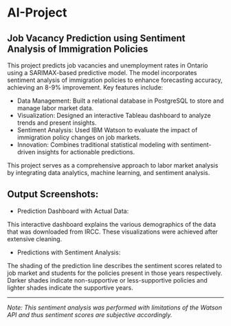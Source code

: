
# AI-Project
## Job Vacancy Prediction using Sentiment Analysis of Immigration Policies
This project predicts job vacancies and unemployment rates in Ontario using a SARIMAX-based predictive model. The model incorporates sentiment analysis of immigration policies to enhance forecasting accuracy, achieving an 8-9% improvement. Key features include:

- Data Management: Built a relational database in PostgreSQL to store and manage labor market data.
- Visualization: Designed an interactive Tableau dashboard to analyze trends and present insights.
- Sentiment Analysis: Used IBM Watson to evaluate the impact of immigration policy changes on job markets.
- Innovation: Combines traditional statistical modeling with sentiment-driven insights for actionable predictions.

This project serves as a comprehensive approach to labor market analysis by integrating data analytics, machine learning, and sentiment analysis.

## Output Screenshots:

- Prediction Dashboard with Actual Data:

This interactive dashboard explains the various demographics of the data that was downloaded from IRCC. These visualizations were achieved after extensive cleaning.

- Predictions with Sentiment Analysis:

The shading of the prediction line describes the sentiment scores related to job market and students for the policies present in those years respectively. Darker shades indicate non-supportive or less-supportive policies and lighter shades indicate the supportive years.

---

*Note: This sentiment analysis was performed with limitations of the Watson API and thus sentiment scores are subjective accordingly.*
